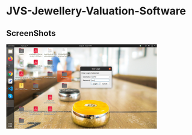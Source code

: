 # JVS-Jewellery-Valuation-Software

## ScreenShots
<img src="https://github.com/Shitiz1708/JVS-Jewellery-Valuation-Software/blob/master/ScreenShots/Login.png" width="400" title="Login Page">
